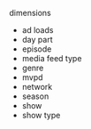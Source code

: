 dimensions

* ad loads
* day part
* episode
* media feed type
* genre
* mvpd
* network
* season
* show
* show type
